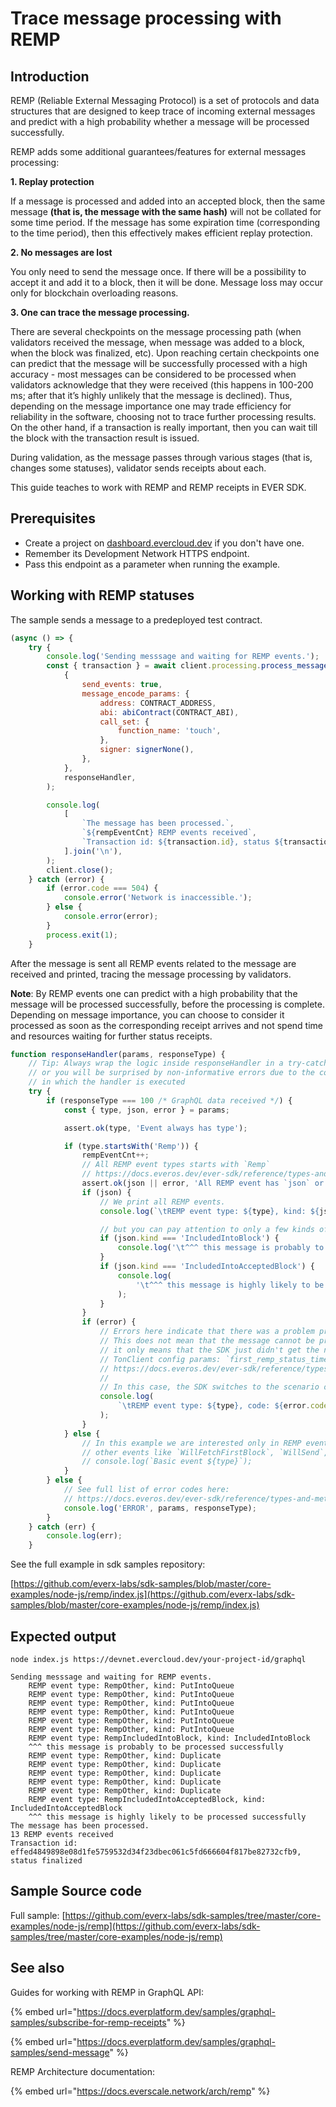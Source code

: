 # Trace message processing with REMP

## Introduction

REMP (Reliable External Messaging Protocol) is a set of protocols and data structures that are designed to keep trace of incoming external messages and predict with a high probability whether a message will be processed successfully.

REMP adds some additional guarantees/features for external messages processing:

**1. Replay protection**

If a message is processed and added into an accepted block, then the same message **(that is, the message with the same hash)** will not be collated for some time period. If the message has some expiration time (corresponding to the time period), then this effectively makes efficient replay protection.

**2. No messages are lost**

You only need to send the message once. If there will be a possibility to accept it and add it to a block, then it will be done. Message loss may occur only for blockchain overloading reasons.

**3. One can trace the message processing.**

There are several checkpoints on the message processing path (when validators received the message, when message was added to a block, when the block was finalized, etc). Upon reaching certain checkpoints one can predict that the message will be successfully processed with a high accuracy - most messages can be considered to be processed when validators acknowledge that they were received (this happens in 100-200 ms; after that it’s highly unlikely that the message is declined). Thus, depending on the message importance one may trade efficiency for reliability in the software, choosing not to trace further processing results. On the other hand, if a transaction is really important, then you can wait till the block with the transaction result is issued.

During validation, as the message passes through various stages (that is, changes some statuses), validator sends receipts about each.

This guide teaches to work with REMP and REMP receipts in EVER SDK.

## Prerequisites

* Create a project on [dashboard.evercloud.dev](https://dashboard.evercloud.dev) if you don't have one.
* Remember its Development Network HTTPS endpoint.
* Pass this endpoint as a parameter when running the example.

## Working with REMP statuses

The sample sends a message to a predeployed test contract.

```javascript
(async () => {
    try {
        console.log('Sending messsage and waiting for REMP events.');
        const { transaction } = await client.processing.process_message(
            {
                send_events: true,
                message_encode_params: {
                    address: CONTRACT_ADDRESS,
                    abi: abiContract(CONTRACT_ABI),
                    call_set: {
                        function_name: 'touch',
                    },
                    signer: signerNone(),
                },
            },
            responseHandler,
        );

        console.log(
            [
                `The message has been processed.`,
                `${rempEventCnt} REMP events received`,
                `Transaction id: ${transaction.id}, status ${transaction.status_name}`,
            ].join('\n'),
        );
        client.close();
    } catch (error) {
        if (error.code === 504) {
            console.error('Network is inaccessible.');
        } else {
            console.error(error);
        }
        process.exit(1);
    }

```

After the message is sent all REMP events related to the message are received and printed, tracing the message processing by validators.&#x20;

**Note**: By REMP events one can predict with a high probability that the message will be processed successfully, before the processing is complete. Depending on message importance, you can choose to consider it processed as soon as the corresponding receipt arrives and not spend time and resources waiting for further status receipts.

```javascript
function responseHandler(params, responseType) {
    // Tip: Always wrap the logic inside responseHandler in a try-catch block
    // or you will be surprised by non-informative errors due to the context
    // in which the handler is executed
    try {
        if (responseType === 100 /* GraphQL data received */) {
            const { type, json, error } = params;

            assert.ok(type, 'Event always has type');

            if (type.startsWith('Remp')) {
                rempEventCnt++;
                // All REMP event types starts with `Remp`
                // https://docs.everos.dev/ever-sdk/reference/types-and-methods/mod_processing#processingevent
                assert.ok(json || error, 'All REMP event has `json` or `error` property');
                if (json) {
                    // We print all REMP events.
                    console.log(`\tREMP event type: ${type}, kind: ${json.kind}`);

                    // but you can pay attention to only a few kinds of events:
                    if (json.kind === 'IncludedIntoBlock') {
                        console.log('\t^^^ this message is probably to be processed successfully');
                    }
                    if (json.kind === 'IncludedIntoAcceptedBlock') {
                        console.log(
                            '\t^^^ this message is highly likely to be processed successfully',
                        );
                    }
                }
                if (error) {
                    // Errors here indicate that there was a problem processing the REMP.
                    // This does not mean that the message cannot be processed successfully,
                    // it only means that the SDK just didn't get the next status at the expected time, see
                    // TonClient config params: `first_remp_status_timeout`, `next_remp_status_timeout`
                    // https://docs.everos.dev/ever-sdk/reference/types-and-methods/mod_client#networkconfig
                    //
                    // In this case, the SDK switches to the scenario of waiting for a standby transaction (sequential block reading).
                    console.log(
                        `\tREMP event type: ${type}, code: ${error.code}, message: ${error.message}`,
                    );
                }
            } else {
                // In this example we are interested only in REMP events, so we skip
                // other events like `WillFetchFirstBlock`, `WillSend`, `DidSend`.
                // console.log(`Basic event ${type}`);
            }
        } else {
            // See full list of error codes here:
            // https://docs.everos.dev/ever-sdk/reference/types-and-methods/mod_net#neterrorcode
            console.log('ERROR', params, responseType);
        }
    } catch (err) {
        console.log(err);
    }
```

See the full example in sdk samples repository:

[https://github.com/everx-labs/sdk-samples/blob/master/core-examples/node-js/remp/index.js](https://github.com/everx-labs/sdk-samples/blob/master/core-examples/node-js/remp/index.js)

## Expected output

```
node index.js https://devnet.evercloud.dev/your-project-id/graphql

Sending messsage and waiting for REMP events.
	REMP event type: RempOther, kind: PutIntoQueue
	REMP event type: RempOther, kind: PutIntoQueue
	REMP event type: RempOther, kind: PutIntoQueue
	REMP event type: RempOther, kind: PutIntoQueue
	REMP event type: RempOther, kind: PutIntoQueue
	REMP event type: RempOther, kind: PutIntoQueue
	REMP event type: RempIncludedIntoBlock, kind: IncludedIntoBlock
	^^^ this message is probably to be processed successfully
	REMP event type: RempOther, kind: Duplicate
	REMP event type: RempOther, kind: Duplicate
	REMP event type: RempOther, kind: Duplicate
	REMP event type: RempOther, kind: Duplicate
	REMP event type: RempOther, kind: Duplicate
	REMP event type: RempIncludedIntoAcceptedBlock, kind: IncludedIntoAcceptedBlock
	^^^ this message is highly likely to be processed successfully
The message has been processed.
13 REMP events received
Transaction id: effed4849898e08d1fe5759532d34f23dbec061c5fd666604f817be82732cfb9, status finalized
```

## Sample Source code

Full sample: [https://github.com/everx-labs/sdk-samples/tree/master/core-examples/node-js/remp](https://github.com/everx-labs/sdk-samples/tree/master/core-examples/node-js/remp)

## See also

Guides for working with REMP in GraphQL API:

{% embed url="https://docs.everplatform.dev/samples/graphql-samples/subscribe-for-remp-receipts" %}

{% embed url="https://docs.everplatform.dev/samples/graphql-samples/send-message" %}

REMP Architecture documentation:

{% embed url="https://docs.everscale.network/arch/remp" %}
